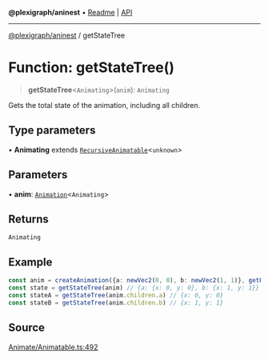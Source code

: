 **@plexigraph/aninest** • [Readme](../README.md) \| [API](../globals.md)

***

[@plexigraph/aninest](../README.md) / getStateTree

# Function: getStateTree()

> **getStateTree**\<`Animating`\>(`anim`): `Animating`

Gets the total state of the animation, including all children.

## Type parameters

• **Animating** extends [`RecursiveAnimatable`](../type-aliases/RecursiveAnimatable.md)\<`unknown`\>

## Parameters

• **anim**: [`Animation`](../type-aliases/Animation.md)\<`Animating`\>

## Returns

`Animating`

## Example

```ts
const anim = createAnimation({a: newVec2(0, 0), b: newVec2(1, 1)}, getLinearInterp(1))
const state = getStateTree(anim) // {a: {x: 0, y: 0}, b: {x: 1, y: 1}}
const stateA = getStateTree(anim.children.a) // {x: 0, y: 0}
const stateB = getStateTree(anim.children.b) // {x: 1, y: 1}
```

## Source

[Animate/Animatable.ts:492](https://github.com/plexigraph/aninest/blob/b607a0c/src/Animate/Animatable.ts#L492)
